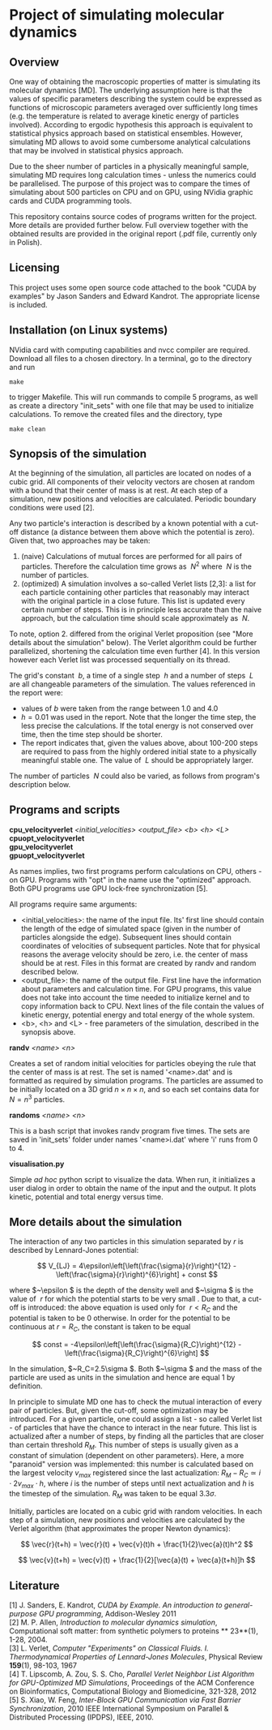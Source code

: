 # Project of simulating molecular dynamics

## Overview

One way of obtaining the macroscopic properties of matter is simulating its molecular dynamics [MD]. The underlying assumption here is that the values of specific parameters describing the system could be expressed as functions of microscopic parameters averaged over sufficiently long times (e.g. the temperature is related to average kinetic energy of particles involved). According to ergodic hypothesis this approach is equivalent to statistical physics approach based on statistical ensembles. However, simulating MD allows to avoid some cumbersome analytical calculations that may be involved in statistical physics approach.

Due to the sheer number of particles in a physically meaningful sample, simulating MD requires long calculation times - unless the numerics could be parallelised. The purpose of this project was to compare the times of simulating about 500 particles on CPU and on GPU, using NVidia graphic cards and CUDA programming tools.

This repository contains source codes of programs written for the project. More details are provided further below. Full overview together with the obtained results are provided in the original report (.pdf file, currently only in Polish).

## Licensing

This project uses some open source code attached to the book "CUDA by examples" by Jason Sanders and Edward Kandrot. The appropriate license is included.

## Installation (on Linux systems)

NVidia card with computing capabilities and nvcc compiler are required. Download all files to a chosen directory. In a terminal, go to the directory and run

`make`

to trigger Makefile. This will run commands to compile 5 programs, as well as create a directory "init_sets" with one file that may be used to initialize calculations. To remove the created files and the directory, type

`make clean`

## Synopsis of the simulation

At the beginning of the simulation, all particles are located on nodes of a cubic grid. All components of their velocity vectors are chosen at random with a bound that their center of mass is at rest. At each step of a simulation, new positions and velocities are calculated. Periodic boundary conditions were used [2].

Any two particle's interaction is described by a known potential with a cut-off distance (a distance between them above which the potential is zero). Given that, two approaches may be taken:

1. (naive) Calculations of mutual forces are performed for all pairs of particles. Therefore the calculation time grows as $~N^2$ where $~N$ is the number of particles.
2. (optimized) A simulation involves a so-called Verlet lists [2,3]: a list for each particle containing other particles that reasonably may interact with the original particle in a close future. This list is updated every certain number of steps. This is in principle less accurate than the naive approach, but the calculation time should scale approximately as $~N$.

To note, option 2. differed from the original Verlet proposition (see "More details about the simulation" below). The Verlet algorithm could be further parallelized, shortening the calculation time even further [4]. In this version however each Verlet list was processed sequentially on its thread.

The grid's constant $~b$, a time of a single step $~h$ and a number of steps $~L$ are all changeable parameters of the simulation. The values referenced in the report were:

* values of $b$ were taken from the range between 1.0 and 4.0
* $h=0.01$ was used in the report. Note that the longer the time step, the less precise the calculations. If the total energy is not conserved over time, then the time step should be shorter.
* The report indicates that, given the values above, about 100-200 steps are required to pass from the highly ordered initial state to a physically meaningful stable one. The value of $~L$ should be appropriately larger.

The number of particles $~N$ could also be varied, as follows from program's description below.

## Programs and scripts

**cpu_velocityverlet** *<initial_velocities\>* *<output_file\>* *<b\>* *<h\>* *<L\>*  
**cpuopt_velocityverlet**  
**gpu_velocityverlet**  
**gpuopt_velocityverlet**  

As names implies, two first programs perform calculations on CPU, others - on GPU. Programs with "opt" in the name use the "optimized" approach. Both GPU programs use GPU lock-free synchronization [5].

All programs require same arguments:

- <initial_velocities\>: the name of the input file. Its' first line should contain the length of the edge of simulated space (given in the number of particles alongside the edge). Subsequent lines should contain coordinates of velocities of subsequent particles. Note that for physical reasons the average velocity should be zero, i.e. the center of mass should be at rest. Files in this format are created by randv and random described below.
- <output_file\>: the name of the output file. First line have the information about parameters and calculation time. For GPU programs, this value does not take into account the time needed to initialize kernel and to copy information back to CPU. Next lines of the file contain the values of kinetic energy, potential energy and total energy of the whole system.
- <b\>, <h\> and <L\> - free parameters of the simulation, described in the synopsis above.

**randv** *<name\>* *<n\>*

Creates a set of random initial velocities for particles obeying the rule that the center of mass is at rest. The set is named '<name\>.dat' and is formatted as required by simulation programs. The particles are assumed to be initially located on a 3D grid $n \times n \times n$, and so each set contains data for $N=n^3$ particles.

**randoms** *<name\>* *<n\>*

This is a bash script that invokes randv program five times. The sets are saved in 'init_sets' folder under names '<name\>i.dat' where 'i' runs from 0 to 4.

**visualisation.py**

Simple *ad hoc* python script to visualize the data. When run, it initializes a user dialog in order to obtain the name of the input and the output. It plots kinetic, potential and total energy versus time.

## More details about the simulation

The interaction of any two particles in this simulation separated by $r$ is described by Lennard-Jones potential:

$$
V_{LJ} = 4\epsilon\left[\left(\frac{\sigma}{r}\right)^{12} - \left(\frac{\sigma}{r}\right)^{6}\right] + const
$$

where $~\epsilon $ is the depth of the density well and $~\sigma $ is the value of $~r$ for which the potential starts to be very small . Due to that, a cut-off is introduced: the above equation is used only for $~r < R_C$ and the potential is taken to be 0 otherwise. In order for the potential to be continuous at $r=R_C$, the constant is taken to be equal

$$
const = -4\epsilon\left[\left(\frac{\sigma}{R_C}\right)^{12} - \left(\frac{\sigma}{R_C}\right)^{6}\right]
$$

In the simulation, $~R_C=2.5\sigma $. Both $~\sigma $ and the mass of the particle are used as units in the simulation and hence are equal 1 by definition.

In principle to simulate MD one has to check the mutual interaction of every pair of particles. But, given the cut-off, some optimization may be introduced. For a given particle, one could assign a list - so called Verlet list - of particles that have the chance to interact in the near future. This list is actualized after a number of steps, by finding all the particles that are closer than certain threshold $R_M$. This number of steps is usually given as a constant of simulation (dependent on other parameters). Here, a more "paranoid" version was implemented: this number is calculated based on the largest velocity $v_{max}$ registered since the last actualization: $R_M - R_C \simeq i\cdot 2v_{max} \cdot h$, where $i$ is the number of steps until next actualization and $h$ is the timestep of the simulation. $R_M$ was taken to be equal $3.3\sigma$.

Initially, particles are located on a cubic grid with random velocities. In each step of a simulation, new positions and velocities are calculated by the Verlet algorithm (that approximates the proper Newton dynamics):

$$
\vec{r}(t+h) = \vec{r}(t) + \vec{v}(t)h + \frac{1}{2}\vec{a}(t)h^2
$$

$$
\vec{v}(t+h) = \vec{v}(t) + \frac{1}{2}[\vec{a}(t) + \vec{a}(t+h)]h
$$

## Literature

[1] J. Sanders, E. Kandrot, *CUDA by Example. An introduction to general-purpose GPU programming*, Addison-Wesley 2011  
[2] M. P. Allen, *Introduction to molecular dynamics simulation*, Computational soft matter: from synthetic polymers to proteins ** 23**(1), 1-28, 2004.  
[3] L. Verlet, *Computer "Experiments" on Classical Fluids. I. Thermodynamical Properties of Lennard-Jones Molecules*, Physical Review **159**(1), 98-103, 1967  
[4] T. Lipscomb, A. Zou, S. S. Cho, *Parallel Verlet Neighbor List Algorithm for GPU-Optimized MD Simulations*, Proceedings of the ACM Conference on Bioinformatics, Computational Biology and Biomedicine, 321-328, 2012  
[5] S. Xiao, W. Feng, *Inter-Block GPU Communication via Fast Barrier Synchronization*, 2010 IEEE International Symposium on Parallel & Distributed Processing (IPDPS), IEEE, 2010.  
